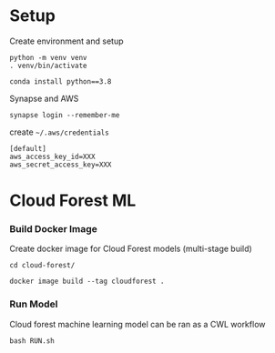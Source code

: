 # Setup

Create environment and setup
```
python -m venv venv
. venv/bin/activate

conda install python==3.8
```

Synapse and AWS
```
synapse login --remember-me
```

create `~/.aws/credentials`

```
[default]
aws_access_key_id=XXX
aws_secret_access_key=XXX
```


# Cloud Forest ML
### Build Docker Image
Create docker image for Cloud Forest models (multi-stage build)
```
cd cloud-forest/
```
```
docker image build --tag cloudforest .
```

### Run Model
Cloud forest machine learning model can be ran as a CWL workflow
```
bash RUN.sh
```
